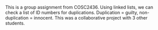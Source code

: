 This is a group assignment from COSC2436. Using linked lists, we can check a list of ID numbers for duplications. Duplication = guilty, non-duplication = innocent.
This was a collaborative project with 3 other students.
